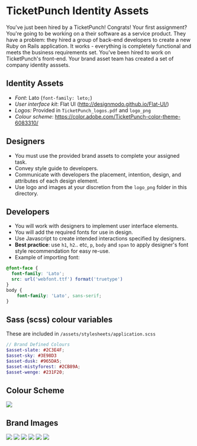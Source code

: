 # TicketPunch Identity Assets

You've just been hired by a TicketPunch! Congrats! Your first assignment? You're going to be working on a their software as a service product. They have a problem: they hired a group of back-end developers to create a new Ruby on Rails application. It works - everything is completely functional and meets the business requirements set. You've been hired to work on TicketPunch's front-end. Your brand asset team has created a set of company identity asssets. 

## Identity Assets
- *Font*: Lato (`font-family: leto;`)
- *User interface kit*: Flat UI (http://designmodo.github.io/Flat-UI/)
- *Logos:* Provided in `TicketPunch_logos.pdf` and `logo_png`
- *Colour scheme*: https://color.adobe.com/TicketPunch-color-theme-6083310/

## Designers
- You must use the provided brand assets to complete your assigned task.
- Convey style guide to developers.
- Communicate with developers the placement, intention, design, and attributes of each design element.
- Use logo and images at your discretion from the `logo_png` folder in this directory.

## Developers
- You will work with designers to implement user interface elements.
- You will add the required fonts for use in design.
- Use Javascript to create intended interactions specified by designers.
- **Best practice**: use `h1`, `h2`.. etc, `p`, `body` and `span` to apply designer's font style recommendation for easy re-use.
- Example of importing font:
```css
@font-face {
  font-family: 'Lato';
  src: url('webfont.ttf') format('truetype')
}
body {
	font-family: 'Lato', sans-serif;
}
```

## Sass (scss) colour variables 
These are included in `/assets/stylesheets/application.scss`
```scss
// Brand Defined Colours
$asset-slate: #2C3E4F;
$asset-sky: #3E98D3
$asset-dusk: #965DA5;
$asset-mistyforest: #2CB89A;
$asset-wenge: #231F20;
```

## Colour Scheme
<img src="https://github.com/amadden80/TicketPunch/blob/master/TicketPunch_Identity_Assets/ColourPalette.PNG">

## Brand Images
<img src="https://github.com/amadden80/TicketPunch/blob/master/TicketPunch_Identity_Assets/logo_png/logo1.png">
<img src="https://github.com/amadden80/TicketPunch/blob/master/TicketPunch_Identity_Assets/logo_png/logo2.png">
<img src="https://github.com/amadden80/TicketPunch/blob/master/TicketPunch_Identity_Assets/logo_png/logo3.png">
<img src="https://github.com/amadden80/TicketPunch/blob/master/TicketPunch_Identity_Assets/logo_png/logo1_black_and_white.png">
<img src="https://github.com/amadden80/TicketPunch/blob/master/TicketPunch_Identity_Assets/logo_png/logo2_black_and_white.png">
<img src="https://github.com/amadden80/TicketPunch/blob/master/TicketPunch_Identity_Assets/logo_png/logo3_black_and_white.png">
